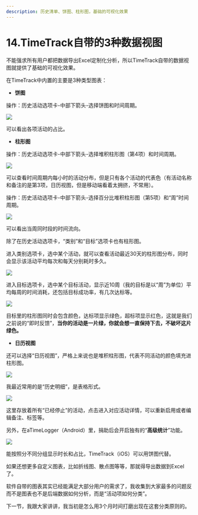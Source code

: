 ```yaml
---
description: 历史清单、饼图、柱形图，基础的可视化效果
---
```


# 14.TimeTrack自带的3种数据视图

不能强求所有用户都把数据导出Excel定制化分析，所以TimeTrack自带的数据视图就提供了基础的可视化效果。

在TimeTrack中内置的主要是3种类型图表：

* **饼图**

操作：历史活动选项卡-中部下箭头-选择饼图和时间周期。

![](../.gitbook/assets/tu-pian%20%28109%29.png)

可以看出各项活动的占比。

* **柱形图**

操作：历史活动选项卡-中部下箭头-选择堆积柱形图（第4项）和时间周期。

![](../.gitbook/assets/tu-pian%20%28136%29.png)

可以查看时间周期内每小时的活动分布，但是只有各个活动的代表色（有活动名称和备注的是第3项，日历视图，但是移动端看着太拥挤，不常用）。

操作：历史活动选项卡-中部下箭头-选择百分比堆积柱形图（第5项）和“周”时间周期。

![](../.gitbook/assets/tu-pian%20%28100%29.png)

可以看出当周同时段的时间流向。

除了在历史活动选项卡，“类别”和“目标”选项卡也有柱形图。

进入类别选项卡，选中某个活动，就可以查看活动最近30天的柱形图分布，同时会显示该活动平均每次和每天分别耗时多久。

![](../.gitbook/assets/tu-pian%20%2897%29.png)

进入目标选项卡，选中某个目标活动，显示近10周（我的目标是以“周”为单位）平均每周的时间消耗，还包括目标成功率，有几次达标等。

![](../.gitbook/assets/tu-pian%20%2839%29.png)

目标里的柱形图同时会包含颜色，达标项显示绿色，超标项显示红色，这就是我们之前说的“即时反馈”，**当你的活动是一片绿，你就会想一直保持下去，不破坏这片绿色。**

* **日历视图**

还可以选择“日历视图”，严格上来说也是堆积柱形图，代表不同活动的颜色填充进柱形图。

![](../.gitbook/assets/tu-pian%20%2891%29.png)

我最近常用的是“历史明细”，是表格形式。

![](../.gitbook/assets/tu-pian%20%28140%29.png)

这里存放着所有“已经停止”的活动，点击进入对应活动详情，可以重新启用或者编辑备注、标签等。

另外，在aTimeLogger（Android）里，捐助后会开启独有的“**高级统计**”功能。

![](../.gitbook/assets/tu-pian%20%2846%29.png)

能按照分不同分组显示时长和占比，TimeTrack（iOS）可以用饼图代替。

如果还想更多自定义图表，比如折线图、散点图等等，那就得导出数据到Excel了。

软件自带的图表其实已经能满足大部分用户的需求了，我收集到大家最多的问题反而不是图表也不是后端数据如何分析，而是“活动项如何分类”。

下一节，我跟大家讲讲，我当初是怎么用3个月时间打磨出现在这套分类原则的。

